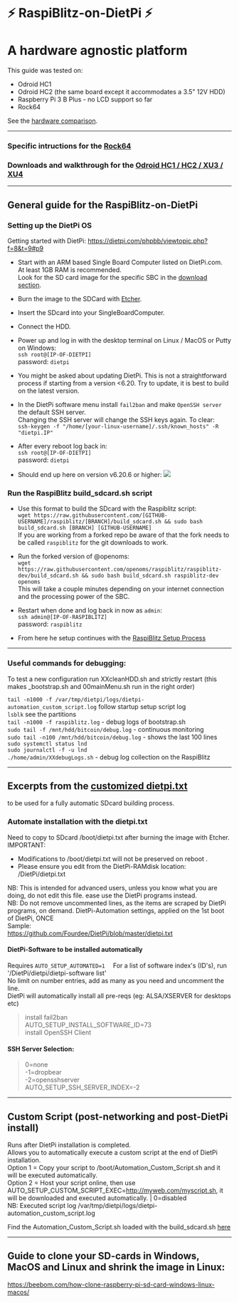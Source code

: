 # ⚡️ RaspiBlitz-on-DietPi ⚡️
#  A hardware agnostic platform


This guide was tested on:

* Odroid HC1
* Odroid HC2 (the same board except it accommodates a 3.5" 12V HDD)
* Raspberry Pi 3 B Plus - no LCD support so far
* Rock64  

See the [hardware comparison](hw_comparison.md).

---

### Specific intructions for the [Rock64](rock64.md)
### Downloads and walkthrough for the [Odroid HC1 / HC2 / XU3 / XU4](odroid_hc1.md)


---
## General guide for the RaspiBlitz-on-DietPi 

### Setting up the DietPi OS

Getting started with DietPi: https://dietpi.com/phpbb/viewtopic.php?f=8&t=9#p9 

* Start with an ARM based Single Board Computer listed on DietPi.com.  
At least 1GB RAM is recommended.  
Look for the SD card image for the specific SBC in the [download section](https://dietpi.com/#download).

* Burn the image to the SDCard with [Etcher](https://www.balena.io/etcher/).

* Insert the SDcard into your SingleBoardComputer.

* Connect the HDD.

* Power up and log in with the desktop terminal on Linux / MacOS or Putty on Windows:  
`ssh root@[IP-OF-DIETPI]`  
password: `dietpi`  


* You might be asked about updating DietPi. This is not a straightforward process if starting from a  version <6.20. Try to update, it is best to build on the latest version.

* In the DietPi software menu install `fail2ban` and make `OpenSSH server` the default SSH server.  
Changing the SSH server will change the SSH keys again. To clear:  
`ssh-keygen -f "/home/[your-linux-username]/.ssh/known_hosts" -R "dietpi.IP"`

* After every reboot log back in:  
`ssh root@[IP-OF-DIETPI]`  
password: `dietpi`

* Should end up here on version v6.20.6 or higher: 
![](pictures/bash_prompt.png)


### Run the RaspiBlitz build_sdcard.sh script

* Use this format to build the SDcard with the Raspiblitz script:  
`wget https://raw.githubusercontent.com/[GITHUB-USERNAME]/raspiblitz/[BRANCH]/build_sdcard.sh && sudo bash build_sdcard.sh [BRANCH] [GITHUB-USERNAME]`  
If you are working from a forked repo be aware of that the fork needs to be called `raspiblitz` for the git downloads to work.

* Run the forked version of @openoms:  
`wget https://raw.githubusercontent.com/openoms/raspiblitz/raspiblitz-dev/build_sdcard.sh && sudo bash build_sdcard.sh raspiblitz-dev openoms`  
This will take a couple minutes depending on your internet connection and the processing power of the SBC.

* Restart when done and log back in now as `admin`:  
`ssh admin@[IP-OF-RASPIBLITZ]`  
password: `raspiblitz`

* From here he setup continues with the [RaspiBlitz Setup Process](https://github.com/rootzoll/raspiblitz/blob/master/README.md#setup-process-detailed-documentation)



---
### Useful commands for debugging:
To test a new configuration run XXcleanHDD.sh and strictly restart
(this makes _bootstrap.sh and 00mainMenu.sh run in the right order)

`tail -n1000 -f /var/tmp/dietpi/logs/dietpi-automation_custom_script.log` follow startup setup script log  
`lsblk` see the partitions  
`tail -n1000 -f raspiblitz.log` - debug logs of bootstrap.sh  
`sudo tail -f /mnt/hdd/bitcoin/debug.log` - continuous monitoring  
`sudo tail -n100 /mnt/hdd/bitcoin/debug.log` - shows the last 100 lines  
`sudo systemctl status lnd`  
`sudo journalctl -f -u lnd`  
`./home/admin/XXdebugLogs.sh` - debug log collection on the RaspiBlitz 

---


## Excerpts from the [customized dietpi.txt](/dietpi/boot/dietpi.txt)
to be used for a fully automatic SDcard building process.

### Automate installation with the dietpi.txt
Need to copy to SDcard /boot/dietpi.txt after burning the image with Etcher.
IMPORTANT:
- Modifications to /boot/dietpi.txt will not be preserved on reboot  .
- Please ensure you edit from the DietPi-RAMdisk location: /DietPi/dietpi.txt 

NB: This is intended for advanced users, unless you know what you are doing, do not edit this file. ease use the DietPi programs instead.  
NB: Do not remove uncommented lines, as the items are scraped by DietPi programs, on demand.
DietPi-Automation settings, applied on the 1st boot of DietPi, ONCE  
Sample:  
https://github.com/Fourdee/DietPi/blob/master/dietpi.txt

#### DietPi-Software to be installed automatically 
Requires `AUTO_SETUP_AUTOMATED=1  `
For a list of software index's (ID's), run '/DietPi/dietpi/dietpi-software list'  
No limit on number entries, add as many as you need and uncomment the line.  
DietPi will automatically install all pre-reqs (eg: ALSA/XSERVER for desktops etc)  
>install fail2ban  
AUTO_SETUP_INSTALL_SOFTWARE_ID=73  
install OpenSSH Client  

#### SSH Server Selection:
>0=none  
-1=dropbear  
-2=opensshserver  
AUTO_SETUP_SSH_SERVER_INDEX=-2

---
## Custom Script (post-networking and post-DietPi install) 
Runs after DietPi installation is completed.  
Allows you to automatically execute a custom script at the end of DietPi installation.  
Option 1 = Copy your script to /boot/Automation_Custom_Script.sh and it will be executed automatically.  
Option 2 = Host your script online, then use AUTO_SETUP_CUSTOM_SCRIPT_EXEC=http://myweb.com/myscript.sh, it will be downloaded and executed automatically. | 0=disabled  
NB: Executed script log /var/tmp/dietpi/logs/dietpi-automation_custom_script.log

Find the Automation_Custom_Script.sh loaded with the build_sdcard.sh [here](/dietpi/boot/Automation_Custom_Script.sh)

---
## Guide to clone your SD-cards in Windows, MacOS and Linux and shrink the image in Linux:
https://beebom.com/how-clone-raspberry-pi-sd-card-windows-linux-macos/